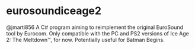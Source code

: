 # eurosoundiceage2
@jmarti856 A C# program aiming to reimplement the original EuroSound tool by Eurocom. Only compatible with the PC and PS2 versions of Ice Age 2: The Meltdown™, for now. Potentially useful for Batman Begins.
